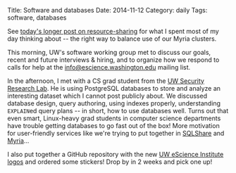 Title: Software and databases
Date: 2014-11-12
Category: daily
Tags: software, databases

See [today's longer post on resource-sharing](/posts/2014/11/12/public-cluster-private-experiments/) for what I spent most of my day thinking about -- the right way to balance use of our Myria clusters.

This morning, UW's software working group met to discuss our goals, recent and future interviews & hiring, and to organize how we respond to calls for help at the <info@escience.washington.edu> mailing list.

In the afternoon, I met with a CS grad student from the [UW Security Research Lab](http://seclab.cs.washington.edu/images/banner.png). He is using PostgreSQL databases to store and analyze an interesting dataset which I cannot post publicly about. We discussed database design, query authoring, using indexes properly, understanding `EXPLAIN`ed query plans -- in short, how to use databases well. Turns out that even smart, Linux-heavy grad students in computer science departments have trouble getting databases to go fast out of the box! More motivation for user-friendly services like we're trying to put together in [SQLShare](https://sqlshare.escience.washington.edu) and [Myria](http://myria.cs.washington.edu/)...

I also put together a GitHub repository with the new [UW eScience Institute logos](https://github.com/uwescience/branding) and ordered some stickers! Drop by in 2 weeks and pick one up!